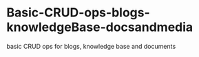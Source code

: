 # Basic-CRUD-ops-blogs-knowledgeBase-docsandmedia

basic CRUD ops for blogs, knowledge base and documents